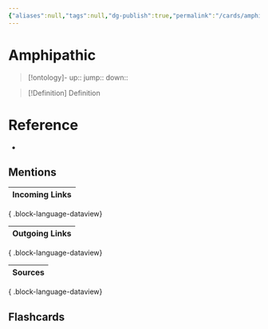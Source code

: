 ```yaml
---
{"aliases":null,"tags":null,"dg-publish":true,"permalink":"/cards/amphipathic/","dgPassFrontmatter":true}
---
```


# Amphipathic

> [!ontology]-
> up:: 
> jump:: 
> down:: 

> [!Definition] Definition

# Reference

- 

## Mentions

| Incoming Links |
| -------------- |

{ .block-language-dataview}

| Outgoing Links |
| -------------- |

{ .block-language-dataview}

| Sources |
| ------- |

{ .block-language-dataview}

## Flashcards
